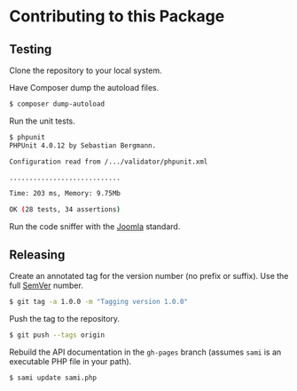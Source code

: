 # Contributing to this Package

## Testing

Clone the repository to your local system.

Have Composer dump the autoload files.

```bash
$ composer dump-autoload
```

Run the unit tests.

```bash
$ phpunit
PHPUnit 4.0.12 by Sebastian Bergmann.

Configuration read from /.../validator/phpunit.xml

............................

Time: 203 ms, Memory: 9.75Mb

OK (28 tests, 34 assertions)
```

Run the code sniffer with the [Joomla](https://github.com/joomla/coding-standards) standard.

## Releasing

Create an annotated tag for the version number (no prefix or suffix). Use the full [SemVer](http://semver.org) number.

```sh
$ git tag -a 1.0.0 -m "Tagging version 1.0.0"
```

Push the tag to the repository.

```sh
$ git push --tags origin
```

Rebuild the API documentation in the `gh-pages` branch (assumes `sami` is an executable PHP file in your path).

```sh
$ sami update sami.php
```
